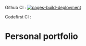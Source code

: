 Github CI : [![pages-build-deployment](https://github.com/axdelafuen/axdelafuen.github.io/actions/workflows/pages/pages-build-deployment/badge.svg)](https://github.com/axdelafuen/axdelafuen.github.io/actions/workflows/pages/pages-build-deployment)

Codefirst CI : 

# Personal portfolio
